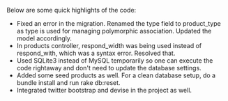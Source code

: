 Below are some quick highlights of the code:

* Fixed an error in the migration. Renamed the type field to product_type as type is used for managing polymorphic association. Updated the model accordingly.
* In products controller, respond_width was being used instead of respond_with, which was a syntax error. Resolved that.
* Used SQLite3 instead of MySQL temporarily so one can execute the code rightaway and don't need to update the database settings.
* Added some seed products as well. For a clean database setup, do a bundle install and run rake db:reset.
* Integrated twitter bootstrap and devise in the project as well.